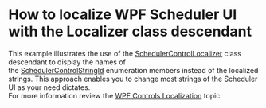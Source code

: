 # How to localize WPF Scheduler UI with the Localizer class descendant


This example illustrates the use of the <a href="http://help.devexpress.com/#WPF/clsDevExpressXpfSchedulerSchedulerControlLocalizertopic">SchedulerControlLocalizer</a> class descendant to display the names of the <a href="http://help.devexpress.com/#WPF/DevExpressXpfSchedulerSchedulerControlStringIdEnumtopic">SchedulerControlStringId</a> enumeration members instead of the localized strings. This approach enables you to change most strings of the Scheduler UI as your need dictates.<br>For more information review the <a href="http://help.devexpress.com/#WPF/CustomDocument7541">WPF Controls Localization</a> topic.

<br/>


